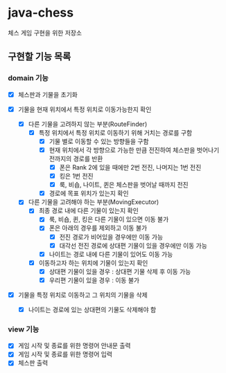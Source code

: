# java-chess
체스 게임 구현을 위한 저장소

## 구현할 기능 목록

### domain 기능

- [x] 체스판과 기물을 초기화

- [x] 기물을 현재 위치에서 특정 위치로 이동가능한지 확인
    - [x] 다른 기물을 고려하지 않는 부분(RouteFinder)
        - [x] 특정 위치에서 특정 위치로 이동하기 위해 거치는 경로를 구함
            - [x] 기물 별로 이동할 수 있는 방향들을 구함
            - [x] 현재 위치에서 각 방향으로 가능한 만큼 전진하여 체스판을 벗어나기 전까지의 경로를 반환
                - [x] 폰은 Rank 2에 있을 때에만 2번 전진, 나머지는 1번 전진
                - [x] 킹은 1번 전진
                - [x] 룩, 비숍, 나이트, 퀸은 체스판을 벗어날 때까지 전진
            - [x] 경로에 목표 위치가 있는지 확인
    
    - [x] 다른 기물을 고려해야 하는 부분(MovingExecutor)
        - [x] 최종 경로 내에 다른 기물이 있는지 확인
            - [x] 룩, 비숍, 퀸, 킹은 다른 기물이 있으면 이동 불가
            - [x] 폰은 아래의 경우를 제외하고 이동 불가
                - [x] 전진 경로가 비어있을 경우에만 이동 가능
                - [x] 대각선 전진 경로에 상대편 기물이 있을 경우에만 이동 가능
            - [x] 나이트는 경로 내에 다른 기물이 있어도 이동 가능
        - [x] 이동하고자 하는 위치에 기물이 있는지 확인
            - [x] 상대편 기물이 있을 경우 : 상대편 기물 삭제 후 이동 가능
            - [x] 우리편 기물이 있을 경우 : 이동 불가

- [x] 기물을 특정 위치로 이동하고 그 위치의 기물을 삭제
    - [x] 나이트는 경로에 있는 상대편의 기물도 삭제해야 함

### view 기능
- [x] 게임 시작 및 종료를 위한 명령어 안내문 출력
- [x] 게임 시작 및 종료를 위한 명령어 입력
- [x] 체스판 출력